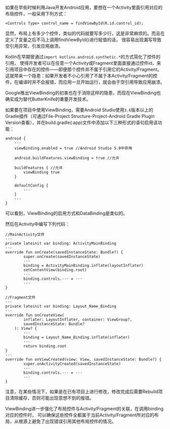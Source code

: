如果在早些时候利用Java开发Android应用，要想在一个Activity里面引用对应的布局控件，一般采用下列方式：

```
<Controls Type> control_name = findViewById(R.id.control_id);
```
显然，布局上有多少个控件，类似的代码就要写多少行，这是非常麻烦的。而且在定义了变量之后不马上调用findViewById()进行赋值的话， 很容易出现漏写导致空引用异常，引发应用崩溃。

Kotlin在早期曾通过`import kotlinx.android.synthetic.*`的方式简化了控件的引用， 使得开发者可以在任意一个Activity或Fragment里面直接通过控件id，来引用项目中存在的控件——即便那个控件并不属于引用它的Activity/Fragment。 这就带来一个隐患：如果开发者不小心引用了不属于本Activity/Fragment的控件，在编译时并不会报错，而应用一旦开始运行，就会由于空引用导致应用崩溃。

Google推出ViewBinding的初衷也在于消除这样的隐患，而现在ViewBinding也确实成为替代ButterKnife的重要开发技术。

如果要在项目中使用ViewBinding，需要Android Studio使用`3.6`版本以上的Gradle插件（可通过File-Project Structure-Project-Android Gradle Plugin Version查看），并在build.gradle(:app)文件中添加以下三种形式的语句启用该功能：

```
android {
    ···
    viewBinding.enabled = true //Android Studio 5.0中弃用

    android.buildFeatures.viewBinding = true //允许

    buildFeatures { //允许
        viewBinding true
    }

    defaultConfig {
        ···
    }
    ···
}
```

可以看到，ViewBinding的启用方式和DataBinding是类似的。

然后在Activity中编写下列代码：

```
//MainActivity文件
···
private lateinit var binding: ActivityMainBinding
···
override fun onCreate(savedInstanceState: Bundle?) {
        super.onCreate(savedInstanceState)
        ···
        binding = ActivityMainBinding.inflate(layoutInflater)
        setContentView(binding.root)
        ···
        binding.controls.··· = ···
        ···
}

//Fragment文件
···
private lateinit var binding: Layout_Name_Binding
···
override fun onCreateView(
        inflater: LayoutInflater, container: ViewGroup?,
        savedInstanceState: Bundle?
    ): View? {
        ···
        binding = Layout_Name_Binding.inflate(inflater)
        ···
        return binding.root
}
···
override fun onViewCreated(view: View, savedInstanceState: Bundle?) {
        super.onActivityCreated(savedInstanceState)
        ···
        binding.controls.··· = ···
        ···
}
```

注意，在某些情况下，如果是在已有项目上进行修改，修改完成后需要Rebuild项目清除缓存，否则可能出现意想不到的报错。

ViewBinding进一步强化了布局控件与Activity/Fragment的关联，在调用binding对应的控件时， 可以确保这些控件全都属于当前Activity/Fragment所对应的布局，从根源上避免了出现错误引用其他布局控件的情况。